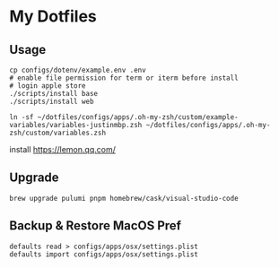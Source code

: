 # My Dotfiles

## Usage

```
cp configs/dotenv/example.env .env
# enable file permission for term or iterm before install
# login apple store
./scripts/install base
./scripts/install web

ln -sf ~/dotfiles/configs/apps/.oh-my-zsh/custom/example-variables/variables-justinmbp.zsh ~/dotfiles/configs/apps/.oh-my-zsh/custom/variables.zsh
```

install https://lemon.qq.com/


## Upgrade

```
brew upgrade pulumi pnpm homebrew/cask/visual-studio-code
```


## Backup & Restore MacOS Pref

```
defaults read > configs/apps/osx/settings.plist
defaults import configs/apps/osx/settings.plist
```
